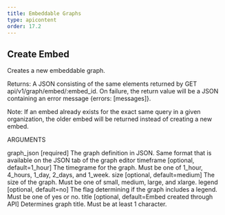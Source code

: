 ```yaml
---
title: Embeddable Graphs
type: apicontent
order: 17.2
---
```


## Create Embed

Creates a new embeddable graph.

Returns: A JSON consisting of the same elements returned by GET api/v1/graph/embed/:embed_id. On failure, the return value will be a JSON containing an error message {errors: [messages]}.

Note: If an embed already exists for the exact same query in a given organization, the older embed will be returned instead of creating a new embed.

ARGUMENTS

graph_json [required]
The graph definition in JSON. Same format that is available on the JSON tab of the graph editor
timeframe [optional, default=1_hour]
The timegrame for the graph. Must be one of 1_hour, 4_hours, 1_day, 2_days, and 1_week.
size [optional, default=medium]
The size of the graph. Must be one of small, medium, large, and xlarge.
legend [optional, default=no]
The flag determining if the graph includes a legend. Must be one of yes or no.
title [optional, default=Embed created through API]
Determines graph title. Must be at least 1 character.
